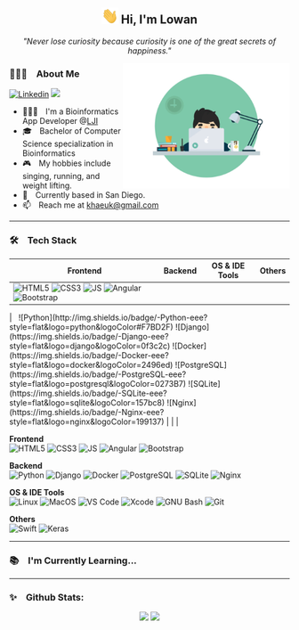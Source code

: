<div align="center">
  <h2>
    <img src="https://raw.githubusercontent.com/khaeuk/khaeuk/master/assets/wave.gif" width="30px">  Hi, I'm Lowan 
  </h2>
</div>

<p float="center" align="middle">
  <i>"Never lose curiosity because curiosity is one of the great secrets of happiness."</i>  
</p>

<img src="https://raw.githubusercontent.com/khaeuk/khaeuk/master/assets/developer.gif" width="300px" align="right">

<h3>🙋🏻‍♂️ About Me</h3> 

[![Linkedin](https://img.shields.io/badge/-LinkedIn-blue?style=flat&logo=Linkedin&logoColor=white&link=https://www.linkedin.com/in/haeukkim/)](https://www.linkedin.com/in/haeukkim/) ![](https://komarev.com/ghpvc/?username=haeukkim)

- 🧑🏻‍💻 I'm a Bioinformatics App Developer @[LJI](https://www.lji.org/)
- 🎓 Bachelor of Computer Science specialization in Bioinformatics
- 🎮 My hobbies include singing, running, and weight lifting.
- 📍 Currently based in San Diego.
- 📫 Reach me at khaeuk@gmail.com 




<!-- <img alt="Night Coding" src="https://raw.githubusercontent.com/AVS1508/AVS1508/master/assets/Night-Coding.gif" align="right"/> -->

---

<h3>🛠 Tech Stack</h3>

| **Frontend** | **Backend** | **OS & IDE Tools** | **Others** |
|---|---|---|---|
| <span float="center"> ![HTML5](http://img.shields.io/badge/-HTML5-eee?style=flat&logo=html5&logoColor=E34F26) ![CSS3](http://img.shields.io/badge/-CSS3-eee?style=flat&logo=css3&logoColor=1d9cd5) ![JS](http://img.shields.io/badge/-Javascript-eee?style=flat&logo=javascript&logoColor=e2c430) ![Angular](https://img.shields.io/badge/-Angular-EEE?style=flat&logo=angular&logoColor=DD0031) ![Bootstrap](http://img.shields.io/badge/-Bootstrap-eee?style=flat&logo=bootstrap&logoColor=563D7C)
</span>
| <span float="center"> &nbsp ![Python](http://img.shields.io/badge/-Python-eee?style=flat&logo=python&logoColor#F7BD2F) ![Django](https://img.shields.io/badge/-Django-eee?style=flat&logo=django&logoColor=0f3c2c) ![Docker](https://img.shields.io/badge/-Docker-eee?style=flat&logo=docker&logoColor=2496ed) ![PostgreSQL](https://img.shields.io/badge/-PostgreSQL-eee?style=flat&logo=postgresql&logoColor=0273B7) ![SQLite](https://img.shields.io/badge/-SQLite-eee?style=flat&logo=sqlite&logoColor=157bc8) ![Nginx](https://img.shields.io/badge/-Nginx-eee?style=flat&logo=nginx&logoColor=199137)
</span>
|   |   |




**Frontend**<br>
![HTML5](http://img.shields.io/badge/-HTML5-eee?style=flat&logo=html5&logoColor=E34F26)
![CSS3](http://img.shields.io/badge/-CSS3-eee?style=flat&logo=css3&logoColor=1d9cd5)
![JS](http://img.shields.io/badge/-Javascript-eee?style=flat&logo=javascript&logoColor=e2c430)
![Angular](https://img.shields.io/badge/-Angular-EEE?style=flat&logo=angular&logoColor=DD0031)
![Bootstrap](http://img.shields.io/badge/-Bootstrap-eee?style=flat&logo=bootstrap&logoColor=563D7C)

**Backend**<br>
![Python](http://img.shields.io/badge/-Python-eee?style=flat&logo=python&logoColor#F7BD2F)
![Django](https://img.shields.io/badge/-Django-eee?style=flat&logo=django&logoColor=0f3c2c)
![Docker](https://img.shields.io/badge/-Docker-eee?style=flat&logo=docker&logoColor=2496ed)
![PostgreSQL](https://img.shields.io/badge/-PostgreSQL-eee?style=flat&logo=postgresql&logoColor=0273B7)
![SQLite](https://img.shields.io/badge/-SQLite-eee?style=flat&logo=sqlite&logoColor=157bc8)
![Nginx](https://img.shields.io/badge/-Nginx-eee?style=flat&logo=nginx&logoColor=199137)


**OS & IDE Tools**<br>
![Linux](http://img.shields.io/badge/-Linux-eee?style=flat&logo=linux&logoColor=D67A10)
![MacOS](http://img.shields.io/badge/-MacOS-eee?style=flat&logo=macos&logoColor=4c4c4c)
![VS Code](http://img.shields.io/badge/-VS%20Code-eee?style=flat&logo=visual-studio-code&logoColor=1784ec)
![Xcode](http://img.shields.io/badge/-Xcode-eee?style=flat&logo=xcode&logoColor=007ACC)
![GNU Bash](http://img.shields.io/badge/-GNU%20Bash-eee?style=flat&logo=gnu-bash&logoColor=663399)
![Git](http://img.shields.io/badge/-Git-eee?style=flat&logo=git&logoColor=F05032)

**Others**<br>
![Swift](http://img.shields.io/badge/-Swift-eee?style=flat&logo=swift&logoColor=f43725)
![Keras](http://img.shields.io/badge/-Keras-eee?style=flat&logo=keras&logoColor=d00000)


---

<h3>📚 I'm Currently Learning...</h3>


---

<h3>✨ Github Stats:</h3>

<p float="center" align="middle" width="100%">
  
  <img src="https://github-readme-stats.vercel.app/api?username=khaeuk&hide=stars&show_icons=true&theme=dracula&line_height=32" width="50%">
  <img src="https://github-readme-stats.vercel.app/api/top-langs/?username=khaeuk&count_private=true&theme=dracula" width="40%">

</p>


<!---
khaeuk/khaeuk is a ✨ special ✨ repository because its `README.md` (this file) appears on your GitHub profile.
You can click the Preview link to take a look at your changes.
--->
